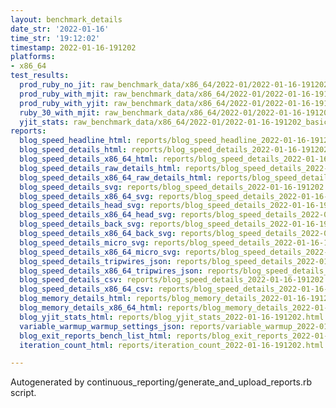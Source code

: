 ```yaml
---
layout: benchmark_details
date_str: '2022-01-16'
time_str: '19:12:02'
timestamp: 2022-01-16-191202
platforms:
- x86_64
test_results:
  prod_ruby_no_jit: raw_benchmark_data/x86_64/2022-01/2022-01-16-191202_basic_benchmark_prod_ruby_no_jit.json
  prod_ruby_with_mjit: raw_benchmark_data/x86_64/2022-01/2022-01-16-191202_basic_benchmark_prod_ruby_with_mjit.json
  prod_ruby_with_yjit: raw_benchmark_data/x86_64/2022-01/2022-01-16-191202_basic_benchmark_prod_ruby_with_yjit.json
  ruby_30_with_mjit: raw_benchmark_data/x86_64/2022-01/2022-01-16-191202_basic_benchmark_ruby_30_with_mjit.json
  yjit_stats: raw_benchmark_data/x86_64/2022-01/2022-01-16-191202_basic_benchmark_yjit_stats.json
reports:
  blog_speed_headline_html: reports/blog_speed_headline_2022-01-16-191202.html
  blog_speed_details_html: reports/blog_speed_details_2022-01-16-191202.html
  blog_speed_details_x86_64_html: reports/blog_speed_details_2022-01-16-191202.x86_64.html
  blog_speed_details_raw_details_html: reports/blog_speed_details_2022-01-16-191202.raw_details.html
  blog_speed_details_x86_64_raw_details_html: reports/blog_speed_details_2022-01-16-191202.x86_64.raw_details.html
  blog_speed_details_svg: reports/blog_speed_details_2022-01-16-191202.svg
  blog_speed_details_x86_64_svg: reports/blog_speed_details_2022-01-16-191202.x86_64.svg
  blog_speed_details_head_svg: reports/blog_speed_details_2022-01-16-191202.head.svg
  blog_speed_details_x86_64_head_svg: reports/blog_speed_details_2022-01-16-191202.x86_64.head.svg
  blog_speed_details_back_svg: reports/blog_speed_details_2022-01-16-191202.back.svg
  blog_speed_details_x86_64_back_svg: reports/blog_speed_details_2022-01-16-191202.x86_64.back.svg
  blog_speed_details_micro_svg: reports/blog_speed_details_2022-01-16-191202.micro.svg
  blog_speed_details_x86_64_micro_svg: reports/blog_speed_details_2022-01-16-191202.x86_64.micro.svg
  blog_speed_details_tripwires_json: reports/blog_speed_details_2022-01-16-191202.tripwires.json
  blog_speed_details_x86_64_tripwires_json: reports/blog_speed_details_2022-01-16-191202.x86_64.tripwires.json
  blog_speed_details_csv: reports/blog_speed_details_2022-01-16-191202.csv
  blog_speed_details_x86_64_csv: reports/blog_speed_details_2022-01-16-191202.x86_64.csv
  blog_memory_details_html: reports/blog_memory_details_2022-01-16-191202.html
  blog_memory_details_x86_64_html: reports/blog_memory_details_2022-01-16-191202.x86_64.html
  blog_yjit_stats_html: reports/blog_yjit_stats_2022-01-16-191202.html
  variable_warmup_warmup_settings_json: reports/variable_warmup_2022-01-16-191202.warmup_settings.json
  blog_exit_reports_bench_list_html: reports/blog_exit_reports_2022-01-16-191202.bench_list.html
  iteration_count_html: reports/iteration_count_2022-01-16-191202.html

---
```

Autogenerated by continuous_reporting/generate_and_upload_reports.rb script.
